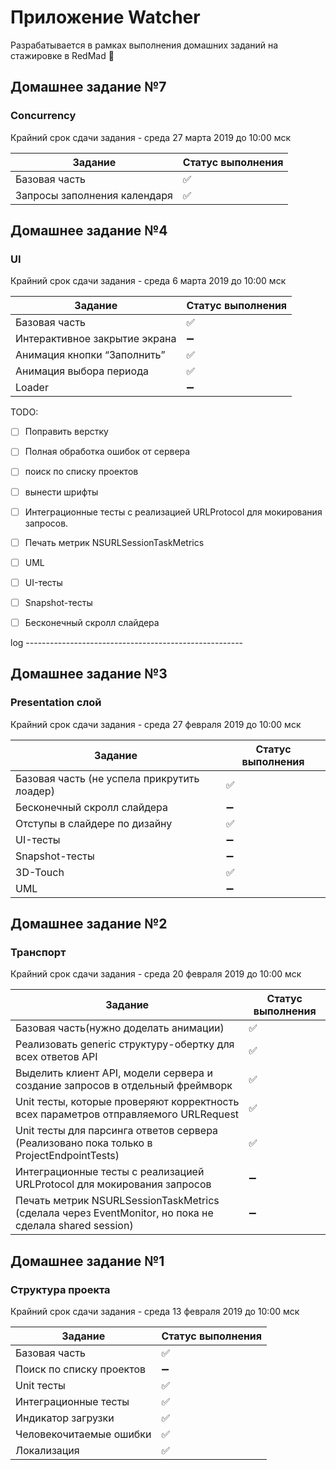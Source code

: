 # Приложение Watcher
Разрабатывается в рамках выполнения домашних заданий на стажировке в RedMad :robot:

## Домашнее задание №7
### Concurrency

Крайний срок сдачи задания - среда 27 марта 2019 до 10:00 мск

Задание | Cтатус выполнения
------------ | -------------
Базовая часть  | :white_check_mark:
Запросы заполнения календаря | :white_check_mark:

## Домашнее задание №4
### UI

Крайний срок сдачи задания - среда 6 марта 2019 до 10:00 мск

Задание | Cтатус выполнения
------------ | -------------
Базовая часть  | :white_check_mark:
Интерактивное закрытие экрана | :heavy_minus_sign:
Анимация кнопки “Заполнить” | :white_check_mark:
Анимация выбора периода | :white_check_mark:
Loader | :heavy_minus_sign:

TODO:
- [ ] Поправить верстку
- [ ] Полная обработка ошибок от сервера
- [ ] поиск по списку проектов
- [ ] вынести шрифты
- [ ] Интеграционные тесты с реализацией URLProtocol для мокирования запросов. 
- [ ] Печать метрик NSURLSessionTaskMetrics
- [ ] UML
- [ ] UI-тесты
- [ ] Snapshot-тесты
- [ ] Бесконечный скролл слайдера


log ------------------------------------------------------

## Домашнее задание №3
### Presentation слой

Крайний срок сдачи задания - среда 27 февраля 2019 до 10:00 мск

Задание | Cтатус выполнения
------------ | -------------
Базовая часть (не успела прикрутить лоадер) | :white_check_mark:
Бесконечный скролл слайдера | :heavy_minus_sign:
Отступы в слайдере по дизайну | :white_check_mark:
UI-тесты | :heavy_minus_sign:
Snapshot-тесты | :heavy_minus_sign:
3D-Touch | :white_check_mark:
UML | :heavy_minus_sign:

## Домашнее задание №2
### Транспорт

Крайний срок сдачи задания - среда 20 февраля 2019 до 10:00 мск

Задание | Cтатус выполнения
------------ | -------------
Базовая часть(нужно доделать анимации) | :white_check_mark:
Реализовать generic структуру-обертку для всех ответов API | :white_check_mark:
Выделить клиент API, модели сервера и создание запросов в отдельный фреймворк  | :white_check_mark:
Unit тесты, которые проверяют корректность всех параметров отправляемого URLRequest | :white_check_mark:
Unit тесты для парсинга ответов сервера (Реализовано пока только в ProjectEndpointTests) | :white_check_mark:
Интеграционные тесты с реализацией URLProtocol для мокирования запросов | :heavy_minus_sign:
Печать метрик NSURLSessionTaskMetrics (сделала через EventMonitor, но пока не сделала shared session) | :heavy_minus_sign:


## Домашнее задание №1
### Структура проекта

Крайний срок сдачи задания - среда 13 февраля 2019 до 10:00 мск

Задание | Cтатус выполнения
------------ | -------------
Базовая часть | :white_check_mark:
Поиск по списку проектов | :heavy_minus_sign:
Unit тесты | :white_check_mark:
Интеграционные тесты | :white_check_mark:
Индикатор загрузки | :white_check_mark:
Человекочитаемые ошибки | :white_check_mark:
Локализация | :white_check_mark:
